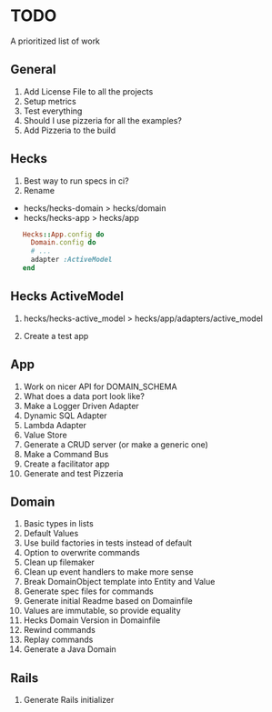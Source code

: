 # TODO
A prioritized list of work

## General
1. Add License File to all the projects
1. Setup metrics
1. Test everything
1. Should I use pizzeria for all the examples?
1. Add Pizzeria to the build

## Hecks
1. Best way to run specs in ci?
1. Rename
  * hecks/hecks-domain > hecks/domain
  * hecks/hecks-app > hecks/app
 ```ruby
    Hecks::App.config do 
      Domain.config do
      # ...
      adapter :ActiveModel
    end
```

## Hecks ActiveModel
1. hecks/hecks-active_model > hecks/app/adapters/active_model
  
1. Create a test app

## App
1. Work on nicer API for DOMAIN_SCHEMA
1. What does a data port look like?
1. Make a Logger Driven Adapter
1. Dynamic SQL Adapter
1. Lambda Adapter
1. Value Store
1. Generate a CRUD server (or make a generic one)
1. Make a Command Bus
1. Create a facilitator app
1. Generate and test Pizzeria

## Domain
1. Basic types in lists
1. Default Values
1. Use build factories in tests instead of default
1. Option to overwrite commands
1. Clean up filemaker
1. Clean up event handlers to make more sense
1. Break DomainObject template into Entity and Value
1. Generate spec files for commands
1. Generate initial Readme based on Domainfile
1. Values are immutable, so provide equality
1. Hecks Domain Version in Domainfile
1. Rewind commands
1. Replay commands
1. Generate a Java Domain

## Rails
1. Generate Rails initializer